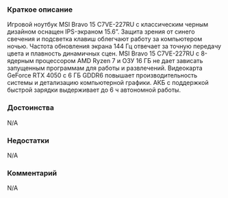 ### **Краткое описание**
Игровой ноутбук MSI Bravo 15 C7VE-227RU с классическим черным дизайном оснащен IPS-экраном 15.6”. Защита зрения от синего свечения и подсветка клавиш облегчают работу за компьютером ночью. Частота обновления экрана 144 Гц отвечает за точную передачу цвета и плавность динамичных сцен.  MSI Bravo 15 C7VE-227RU с 8-ядерным процессором AMD Ryzen 7 и ОЗУ 16 ГБ не дает зависать запущенным программам для работы и развлечений. Видеокарта GeForce RTX 4050 с 6 ГБ GDDR6 повышает производительность системы и детализацию компьютерной графики. АКБ с поддержкой быстрой зарядки выдерживает до 6 ч автономной работы.

### **Достоинства**
N/A

### **Недостатки**
N/A

### **Комментарий**
N/A
